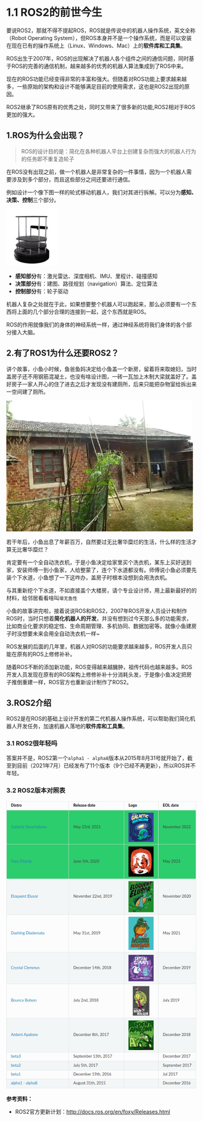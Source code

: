 # 1.1 ROS2的前世今生

要说ROS2，那就不得不提起ROS，ROS就是传说中的机器人操作系统，英文全称（Robot Operating System），但ROS本身并不是一个操作系统，而是可以安装在现在已有的操作系统上（Linux、Windows、Mac）上的**软件库和工具集**。

ROS出生于2007年，ROS的出现解决了机器人各个组件之间的通信问题，同时基于ROS的完善的通信机制，越来越多的优秀的机器人算法集成到了ROS中来。

现在的ROS功能已经变得非常的丰富和强大。但随着对ROS功能上要求越来越多，一些原始的架构和设计不能够满足目前的使用需求，这也是ROS2出现的原因。

ROS2继承了ROS原有的优秀之处，同时又带来了很多新的功能,ROS2相对于ROS更加的强大。


## 1.ROS为什么会出现？

> ROS的设计目的是：简化在各种机器人平台上创建复杂而强大的机器人行为的任务即不重复造轮子



在ROS没有出现之前，做一个机器人是非常复杂的一件事情，因为一个机器人需要涉及到多个部分，而且这些部分之间还要进行通信。

例如设计一个像下图一样的轮式移动机器人，我们对其进行拆解。可以分为**感知、决策、控制**三个部分。

![image-20210717150453689](1.1ROS2的前世今生/imgs/image-20210717150453689.png)


- **感知部分**有：激光雷达、深度相机、IMU、里程计、碰撞感知
- **决策部分**有：建图、路径规划（navigation）算法、定位算法
- **控制部分**有：轮子驱动


机器人复杂之处就在于此，如果想要整个机器人可以跑起来，那么必须要有一个东西将上面的几个部分合理的连接到一起，这个东西就是ROS。

ROS的作用就像我们的身体的神经系统一样，通过神经系统将我们身体的各个部分接入大脑。



## 2.有了ROS1为什么还要ROS2？

讲个故事，小鱼小时候，鱼爸鱼妈决定给小鱼盖一个新房，留着将来取媳妇，当时盖房子还不用钢筋混凝土，也没有啥设计图，一砖一瓦加上木制大梁就盖好了。盖好房子一家人开心的住了进去之后才发现没有建厕所，后来只能把杂物室给拆出来一空间建了厕所。

![image-20210908230421411](1.1ROS2的前世今生/imgs/image-20210908230421411.png)

若干年后，小鱼出息了年薪百万，自然要过无比奢华糜烂的生活，什么样的生活才算无比奢华糜烂？



肯定要有一个全自动洗衣机，于是小鱼决定给家里买个洗衣机，某东上买好送到家，安装师傅一到小鱼家，人给整蒙了，连个下水道都没有。师傅说小鱼必须要先装个下水道，小鱼想了一下这咋办，盖房子时根本没想到会用洗衣机。



与其重新挖个下水道，不如直接盖个大楼房，请个专业设计师，用上最新最好的的材料，给邻居看看啥叫`壕无鱼性`



小鱼的故事讲完啦，接着说说ROS和ROS2，2007年ROS开发人员设计和制作ROS时，当时只想着**简化机器人的开发**，并没有想到过今天那么多的功能需求，比如商业化要求的稳定性、生命周期管理、多机协同、数据加密等。就像小鱼建房子时没想要未来会用全自动洗衣机一样~



ROS发展的后面的几年里，机器人对ROS的功能要求越来越多，ROS开发人员只能在原有的ROS上修修补补。



随着ROS不断的添加新功能，ROS变得越来越臃肿，祖传代码也越来越多。ROS开发人员发现在原有的ROS架构上修修补补十分消耗头发，于是像小鱼决定把房子推倒重建一样，ROS官方也重新设计制作了ROS2。



## 3.ROS2介绍

ROS2是在ROS的基础上设计开发的第二代机器人操作系统，可以帮助我们简化机器人开发任务，加速机器人落地的**软件库和工具集**。

### 3.1 ROS2很年轻吗

答案并不是，ROS2第一个`alpha1 - alpha8`版本从2015年8月31号就开始了，截至到目前（2021年7月）已经发布了11个版本（9个已经不再更新），所以ROS并不年轻。


### 3.2 ROS2版本对照表

![image-20210717140505596](1.1ROS2的前世今生/imgs/image-20210717140505596.png)



**参考资料：**

- ROS2官方更新计划：http://docs.ros.org/en/foxy/Releases.html

<!-- tabs:start -->

<!-- tabs:end -->
